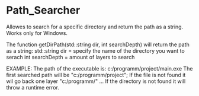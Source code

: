 # Path_Searcher

Allowes to search for a specific directory and return the path as a string.
Works only for Windows.

The function getDirPath(std::string dir, int searchDepth) will return the path as a string:
std::string dir = specify the name of the directory you want to serach
int searchDepth = amount of layers to search

EXAMPLE:
The path  of the executable is: c:/programm/project/main.exe
The first searched path will be "c:/programm/project";
If the file is not found it wil go back one layer "c:/programm/"
...
If the directory is not found it will throw a runtime error.
